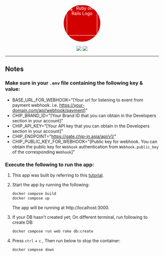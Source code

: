 <p align="center"><a href="https://rubyonrails.org" target="_blank" style="background: #D30001;border-radius: 100%; width: 120px; height: 120px; display: flex; justify-content: center; margin: 0px auto;"><img style="filter: brightness(0) invert(1); margin-bottom: 0.5em;" src="https://rubyonrails.org/assets/images/logo.svg" width="100"alt="Ruby on Rails Logo"></a></p>

<p align="center">
<img src="https://img.shields.io/badge/rails-v7.0.4-blue"/>
<img src="https://img.shields.io/badge/license-MIT-green"/>
</p>

---

## Notes

### Make sure in your `.env` file containing the following key & value:

- BASE_URL_FOR_WEBHOOK="[Your url for listening to event from payment webhook. i.e. https://your-domain.com/api/webhook/payment]"
- CHIP_BRAND_ID="[Your Brand ID that you can obtain in the Developers section in your account]"
- CHIP_API_KEY="[Your API key that you can obtain in the Developers section in your account]"
- CHIP_ENDPOINT="https://gate.chip-in.asia/api/v1/"
- CHIP_PUBLIC_KEY_FOR_WEBHOOK="[Public key for webhook. You can obtain the public key for `Webhook` authentication from `Webhook.public_key` of the corresponding `Webhook`]"

### Execute the following to run the app:

1. This app was built by referring to this [tutorial](https://github.com/docker/awesome-compose/tree/master/official-documentation-samples/rails).

1. Start the app by running the following:

   ```bash
   docker compose build
   docker compose up
   ```

   The app will be running at http://localhost:3000.

1. If your DB hasn't created yet; On different terminal, run following to create DB:

   ```bash
   docker compose run web rake db:create
   ```

1. Press `ctrl` + `c` , Then run below to stop the container:

   ```bash
   docker compose down
   ```
